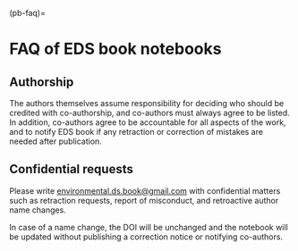 (pb-faq)=

# FAQ of EDS book notebooks

## Authorship
The authors themselves assume responsibility for deciding who should be credited with co-authorship, and co-authors must always agree to be listed. In addition, co-authors agree to be accountable for all aspects of the work, and to notify EDS book if any retraction or correction of mistakes are needed after publication.

## Confidential requests
Please write environmental.ds.book@gmail.com with confidential matters such as retraction requests, report of misconduct, and retroactive author name changes.

In case of a name change, the DOI will be unchanged and the notebook will be updated without publishing a correction notice or notifying co-authors.